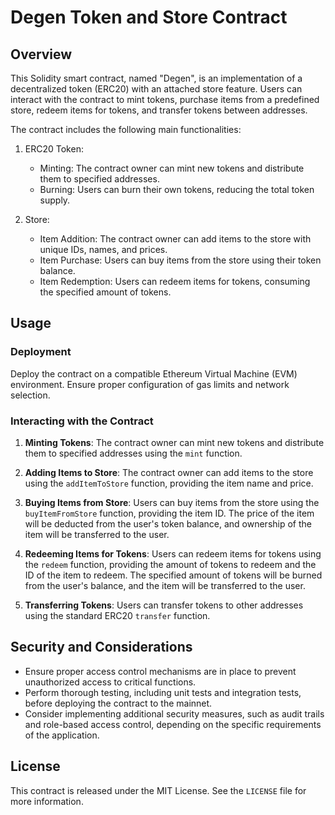 # Degen Token and Store Contract

## Overview

This Solidity smart contract, named "Degen", is an implementation of a decentralized token (ERC20) with an attached store feature. Users can interact with the contract to mint tokens, purchase items from a predefined store, redeem items for tokens, and transfer tokens between addresses.

The contract includes the following main functionalities:

1. ERC20 Token:
   - Minting: The contract owner can mint new tokens and distribute them to specified addresses.
   - Burning: Users can burn their own tokens, reducing the total token supply.

2. Store:
   - Item Addition: The contract owner can add items to the store with unique IDs, names, and prices.
   - Item Purchase: Users can buy items from the store using their token balance.
   - Item Redemption: Users can redeem items for tokens, consuming the specified amount of tokens.

## Usage

### Deployment

Deploy the contract on a compatible Ethereum Virtual Machine (EVM) environment. Ensure proper configuration of gas limits and network selection.

### Interacting with the Contract

1. **Minting Tokens**: The contract owner can mint new tokens and distribute them to specified addresses using the `mint` function.

2. **Adding Items to Store**: The contract owner can add items to the store using the `addItemToStore` function, providing the item name and price.

3. **Buying Items from Store**: Users can buy items from the store using the `buyItemFromStore` function, providing the item ID. The price of the item will be deducted from the user's token balance, and ownership of the item will be transferred to the user.

4. **Redeeming Items for Tokens**: Users can redeem items for tokens using the `redeem` function, providing the amount of tokens to redeem and the ID of the item to redeem. The specified amount of tokens will be burned from the user's balance, and the item will be transferred to the user.

5. **Transferring Tokens**: Users can transfer tokens to other addresses using the standard ERC20 `transfer` function.

## Security and Considerations

- Ensure proper access control mechanisms are in place to prevent unauthorized access to critical functions.
- Perform thorough testing, including unit tests and integration tests, before deploying the contract to the mainnet.
- Consider implementing additional security measures, such as audit trails and role-based access control, depending on the specific requirements of the application.

## License

This contract is released under the MIT License. See the `LICENSE` file for more information.


